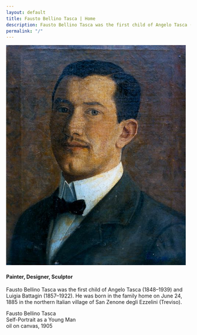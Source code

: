```yaml
---
layout: default
title: Fausto Bellino Tasca | Home
description: Fausto Bellino Tasca was the first child of Angelo Tasca (1848-1939) and Luigia Battagin (1857-1922).
permalink: "/"
---
```

<div class="container-home">
  <img src="../images/home-fausto.jpg" alt="Fausto Bellino Tasca, Self-pPrtrait as a Young Man, oil on canvas, 1905">
</div>

#### Painter, Designer, Sculptor

<div class="home-text">
<p>Fausto Bellino Tasca was the first child of Angelo Tasca (1848&#8211;1939) and Luigia Battagin (1857&#8211;1922). He was born in the family home on June 24, 1885 in the northern Italian village of San Zenone degli Ezzelini (Treviso).</p>

<p class="home-caption">Fausto Bellino Tasca<br />Self-Portrait as a Young Man<br />oil on canvas, 1905</p>
</div>
